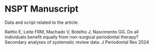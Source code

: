 # NSPT Manuscript
Data and script related to the article:

Raittio E, Leite FRM, Machado V, Botelho J, Nascimento GG. Do all individuals benefit equally from non-surgical periodontal therapy? Secondary analyses of systematic review data. J Periodontal Res 2024
